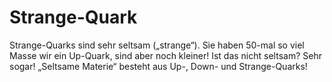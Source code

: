 # Strange-Quark

Strange-Quarks sind sehr seltsam („strange“). Sie haben 50-mal so viel Masse wir
ein Up-Quark, sind aber noch kleiner! Ist das nicht seltsam? Sehr sogar!
„Seltsame Materie“ besteht aus Up-, Down- und Strange-Quarks!
